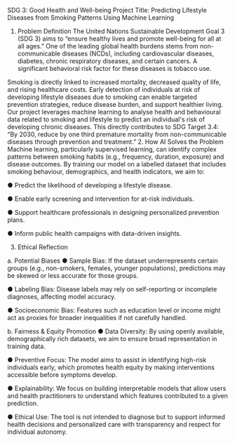 SDG 3: Good Health and Well-being
 Project Title: Predicting Lifestyle Diseases from Smoking Patterns Using Machine Learning
1.	Problem Definition
 The United Nations Sustainable Development Goal 3 (SDG 3) aims to “ensure healthy lives and promote well-being for all at all ages.” One of the leading global health burdens stems from non-communicable diseases (NCDs), including cardiovascular diseases, diabetes, chronic respiratory diseases, and certain cancers. A significant behavioral risk factor for these diseases is tobacco use.

Smoking is directly linked to increased mortality, decreased quality of life, and rising healthcare costs. Early detection of individuals at risk of developing lifestyle diseases due to smoking can enable targeted prevention strategies, reduce disease burden, and support healthier living.
Our project leverages machine learning to analyse health and behavioural data related to smoking and lifestyle to predict an individual's risk of developing chronic diseases. This directly contributes to SDG Target 3.4: “By 2030, reduce by one third premature mortality from non-communicable diseases through prevention and treatment.”
2.	How AI Solves the Problem
 Machine learning, particularly supervised learning, can identify complex patterns between smoking habits (e.g., frequency, duration, exposure) and disease outcomes. By training our model on a labelled dataset that includes smoking behaviour, demographics, and health indicators, we aim to:

●	Predict the likelihood of developing a lifestyle disease.

●	Enable early screening and intervention for at-risk individuals.

●	Support healthcare professionals in designing personalized prevention plans.

●	Inform public health campaigns with data-driven insights.

3.	Ethical Reflection

a. Potential Biases
●	Sample Bias: If the dataset underrepresents certain groups (e.g., non-smokers, females, younger populations), predictions may be skewed or less accurate for those groups.

●	Labeling Bias: Disease labels may rely on self-reporting or incomplete diagnoses, affecting model accuracy.

●	Socioeconomic Bias: Features such as education level or income might act as proxies for broader inequalities if not carefully handled.

b. Fairness & Equity Promotion
●	Data Diversity: By using openly available, demographically rich datasets, we aim to ensure broad representation in training data.

●	Preventive Focus: The model aims to assist in identifying high-risk individuals early, which promotes health equity by making interventions accessible before symptoms develop.

●	Explainability: We focus on building interpretable models that allow users and health practitioners to understand which features contributed to a given prediction.

●	Ethical Use: The tool is not intended to diagnose but to support informed health decisions and personalized care with transparency and respect for individual autonomy.
